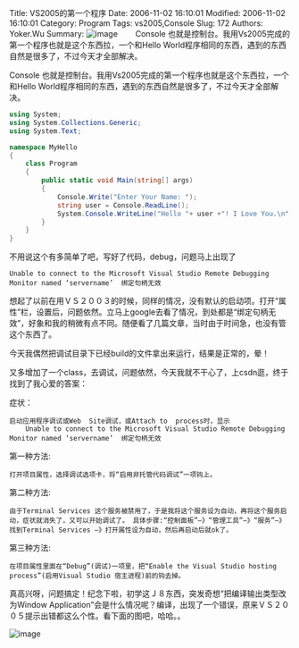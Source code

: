 ﻿Title: VS2005的第一个程序
Date: 2006-11-02 16:10:01
Modified: 2006-11-02 16:10:01
Category: Program
Tags: vs2005,Console
Slug: 172
Authors: Yoker.Wu
Summary: 
    ![image](/attachments/month_0611/m20061121695.jpg)
　　Console 也就是控制台。我用Vs2005完成的第一个程序也就是这个东西拉，一个和Hello World程序相同的东西，遇到的东西自然是很多了，不过今天才全部解决。

Console 也就是控制台。我用Vs2005完成的第一个程序也就是这个东西拉，一个和Hello World程序相同的东西，遇到的东西自然是很多了，不过今天才全部解决。

```c#
using System;
using System.Collections.Generic;
using System.Text;

namespace MyHello
{
    class Program
    {
        public static void Main(string[] args)
        {
            Console.Write("Enter Your Name: ");
            string user = Console.ReadLine();
            System.Console.WriteLine("Hello "+ user +"! I Love You.\n" );
        }
    }
}
```

不用说这个有多简单了吧，写好了代码，debug，问题马上出现了

    Unable to connect to the Microsoft Visual Studio Remote Debugging Monitor named ‘servername’  绑定句柄无效

想起了以前在用ＶＳ２００３的时候，同样的情况，没有默认的启动项。打开“属性”栏，设置后，问题依然。立马上google去看了情况，到处都是“绑定句柄无效”，好象和我的稍微有点不同。随便看了几篇文章，当时由于时间急，也没有管这个东西了。

今天我偶然把调试目录下已经build的文件拿出来运行，结果是正常的，晕！

又多增加了一个class，去调试，问题依然，今天我就不干心了，上csdn逛，终于找到了我心爱的答案：

症状：

    启动应用程序调试或Web  Site调试，或Attach to  process时，显示
        Unable to connect to the Microsoft Visual Studio Remote Debugging Monitor named ‘servername’  绑定句柄无效

第一种方法: 

    打开项目属性，选择调试选项卡，将“启用非托管代码调试”一项钩上。 

第二种方法:

    由于Terminal Services 这个服务被禁用了，于是我将这个服务设为自动，再将这个服务启动，症状就消失了，又可以开始调试了。 具体步骤:“控制面板”—》“管理工具”—》“服务”—》找到Terminal Services —》打开属性设为自动，然后再启动后就ok了。

第三种方法:

    在项目属性里面在“Debug”(调试)一项里，把“Enable the Visual Studio hosting process”(启用Visual Studio 宿主进程)前的钩去掉。 

真高兴呀，问题搞定！纪念下啦，初学这Ｊ８东西，突发奇想“把编译输出类型改为Window Application”会是什么情况呢？编译，出现了一个错误，原来ＶＳ２００５提示出错都这么个性。看下面的图吧，哈哈。。

![image](/attachments/month_0611/u200611216717.jpg)
